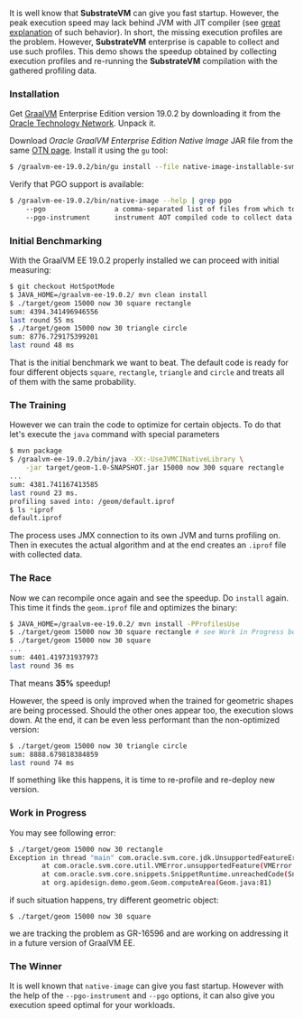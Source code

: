 It is well know that **SubstrateVM** can give you fast startup. However, the peak execution speed may lack 
behind JVM with JIT compiler 
(see [great explanation](https://github.com/oracle/graal/issues/979#issuecomment-480786612) of such behavior). 
In short, the missing execution profiles are the problem. However,
**SubstrateVM** enterprise is capable to collect and use such profiles. This demo
shows the speedup obtained by collecting execution profiles and re-running
the **SubstrateVM** compilation with the gathered profiling data.

### Installation

Get [GraalVM](https://www.graalvm.org/) Enterprise Edition version 19.0.2 by
downloading it from the
[Oracle Technology Network](https://www.oracle.com/technetwork/graalvm/downloads/index.html).
Unpack it.

Download *Oracle GraalVM Enterprise Edition Native Image* JAR file from
the same [OTN page](https://www.oracle.com/technetwork/graalvm/downloads/index.html).
Install it using the `gu` tool:

```bash
$ /graalvm-ee-19.0.2/bin/gu install --file native-image-installable-svm-svmee-*-19.0.2.jar
```

Verify that PGO support is available:
```bash
$ /graalvm-ee-19.0.2/bin/native-image --help | grep pgo
    --pgo                 a comma-separated list of files from which to read the data
    --pgo-instrument      instrument AOT compiled code to collect data for profile-guided
```

### Initial Benchmarking

With the GraalVM EE 19.0.2 properly installed we can proceed with initial measuring:

```bash
$ git checkout HotSpotMode
$ JAVA_HOME=/graalvm-ee-19.0.2/ mvn clean install
$ ./target/geom 15000 now 30 square rectangle
sum: 4394.341496946556
last round 55 ms
$ ./target/geom 15000 now 30 triangle circle
sum: 8776.729175399201
last round 48 ms
```

That is the initial benchmark we want to beat. The default code is ready for
four different objects `square`, `rectangle`, `triangle` and `circle` and treats
all of them with the same probability.

### The Training

However we can train the code to optimize for certain objects. To do that
let's execute the `java` command with special parameters

```bash
$ mvn package
$ /graalvm-ee-19.0.2/bin/java -XX:-UseJVMCINativeLibrary \
    -jar target/geom-1.0-SNAPSHOT.jar 15000 now 300 square rectangle
...
sum: 4381.741167413585
last round 23 ms.
profiling saved into: /geom/default.iprof
$ ls *iprof
default.iprof
```
The process uses JMX connection to its own JVM and turns profiling on.
Then in executes the actual algorithm and 
at the end creates an `.iprof` file with collected data.

### The Race

Now we can recompile once again and see the speedup. Do `install` again. This
time it finds the `geom.iprof` file and optimizes the binary:
```bash
$ JAVA_HOME=/graalvm-ee-19.0.2/ mvn install -PProfilesUse
$ ./target/geom 15000 now 30 square rectangle # see Work in Progress below
$ ./target/geom 15000 now 30 square
...
sum: 4401.419731937973
last round 36 ms
```
That means **35%** speedup!

However, the speed is only improved when the trained for geometric shapes are
being processed. Should the other ones appear too, the execution slows down. At
the end, it can be even less performant than the non-optimized version:
```bash
$ ./target/geom 15000 now 30 triangle circle
sum: 8888.679818384859
last round 74 ms
```
If something like this happens, it is time to re-profile and re-deploy new version.

### Work in Progress

You may see following error:
```bash
$ ./target/geom 15000 now 30 rectangle
Exception in thread "main" com.oracle.svm.core.jdk.UnsupportedFeatureError: Code that was considered unreachable by closed-world analysis was reached
        at com.oracle.svm.core.util.VMError.unsupportedFeature(VMError.java:102)
        at com.oracle.svm.core.snippets.SnippetRuntime.unreachedCode(SnippetRuntime.java:180)
        at org.apidesign.demo.geom.Geom.computeArea(Geom.java:81)
```
if such situation happens, try different geometric object:
```
$ ./target/geom 15000 now 30 square
```
we are tracking the problem as GR-16596 and are working on addressing it in
a future version of GraalVM EE.

### The Winner

It is well known that `native-image` can give you fast startup. However with
the help of the `--pgo-instrument` and `--pgo` options, it can also give
you execution speed optimal for your workloads.
